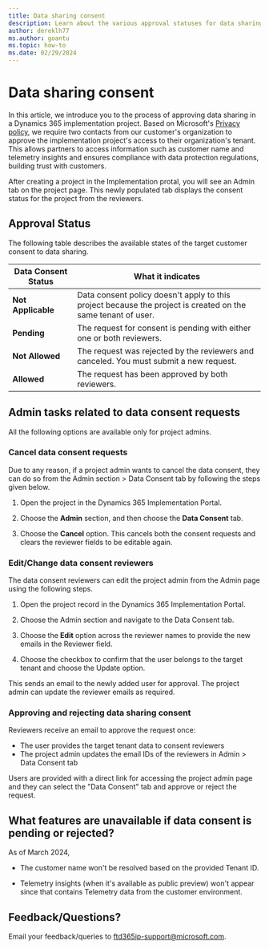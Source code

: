 ```yaml
---
title: Data sharing consent
description: Learn about the various approval statuses for data sharing consent and what features become unavailable users do not consent to data sharing.
author: dereklh77
ms.author: goantu
ms.topic: how-to
ms.date: 02/29/2024
---
```


# Data sharing consent

In this article, we introduce you to the process of approving data sharing in a Dynamics 365 implementation project. Based on Microsoft's [Privacy policy](https://privacy.microsoft.com/privacystatement), we require two contacts from our customer's organization to approve the implementation project's access to their organization's tenant. This allows partners to access information such as customer name and telemetry insights and ensures compliance with data protection regulations, building trust with customers.

After creating a project in the Implementation protal, you will see an Admin tab on the project page. This newly populated tab displays the consent status for the project from the reviewers.

## Approval Status

The following table describes the available states of the target customer consent to data sharing.

| **Data Consent Status** | **What it indicates** |
|-------------------------|-------------------------|
| **Not Applicable** | Data consent policy doesn't apply to this project because the project is created on the same tenant of user. |
| **Pending** | The request for consent is pending with either one or both reviewers. |
| **Not Allowed** | The request was rejected by the reviewers and canceled. You must submit a new request. |
| **Allowed** | The request has been approved by both reviewers. |

## Admin tasks related to data consent requests

All the following options are available only for project admins.

### Cancel data consent requests

Due to any reason, if a project admin wants to cancel the data consent, they can do so from the Admin section &gt; Data Consent tab by following the steps given below.

1. Open the project in the Dynamics 365 Implementation Portal.

2. Choose the **Admin** section, and then choose the **Data Consent** tab.

3. Choose the **Cancel** option. This cancels both the consent requests and clears the reviewer fields to be editable again.

### Edit/Change data consent reviewers

The data consent reviewers can edit the project admin from the Admin page using the following steps.

1. Open the project record in the Dynamics 365 Implementation Portal.

2. Choose the Admin section and navigate to the Data Consent tab.

3. Choose the **Edit** option across the reviewer names to provide the new emails in the Reviewer field.

4. Choose the checkbox to confirm that the user belongs to the target tenant and choose the Update option.

This sends an email to the newly added user for approval. The project admin can update the reviewer emails as required.

### Approving and rejecting data sharing consent

Reviewers receive an email to approve the request once:

- The user provides the target tenant data to consent reviewers
- The project admin updates the email IDs of the reviewers in Admin &gt; Data Consent tab

Users are provided with a direct link for accessing the project admin page and they can select the "Data Consent" tab and approve or reject the request.

## What features are unavailable if data consent is pending or rejected?

As of March 2024,

- The customer name won't be resolved based on the provided Tenant ID.

- Telemetry insights (when it's available as public preview) won't appear since that contains Telemetry data from the customer environment.

## Feedback/Questions?

Email your feedback/queries to [ftd365ip-support@microsoft.com](mailto:ftd365ip-support@microsoft.com).